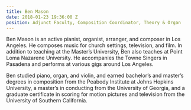 ```yaml
---
title: Ben Mason
date: 2018-01-23 19:36:00 Z
position: Adjunct Faculty, Composition Coordinator, Theory & Organ
---
```


Ben Mason is an active pianist, organist, arranger, and composer in Los Angeles. He composes music for church settings, television, and film. In addition to teaching at the Master’s University, Ben also teaches at Point Loma Nazarene University. He accompanies the Towne Singers in Pasadena and performs at various gigs around Los Angeles.

Ben studied piano, organ, and violin, and earned bachelor’s and master’s degrees in composition from the Peabody Institute at Johns Hopkins University, a master’s in conducting from the University of Georgia, and a graduate certificate in scoring for motion pictures and television from the University of Southern California.